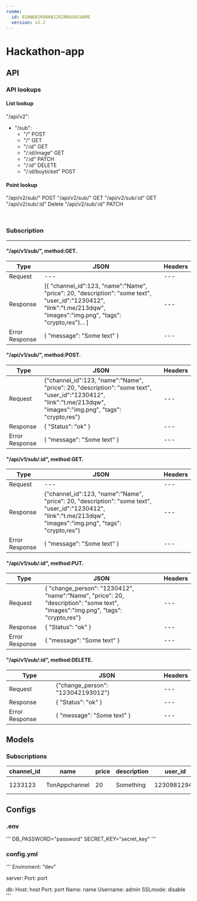 ```yaml
---
runme:
  id: 01HN6B1KH0KW12R2NKAGHJ4AME
  version: v2.2
---
```


# Hackathon-app

## API

### API lookups

#### List lookup

"/api/v2":

- "/sub":
   - "/"              POST
   - "/"              GET
   - "/:id"           GET
   - "/:id/image"     GET
   - "/:id"           PATCH
   - "/:id"           DELETE
   - "/:id/buyticket" POST

#### Point lookup

"/api/v2/sub/"              POST
"/api/v2/sub/"              GET
"/api/v2/sub/:id"           GET
"/api/v2/sub/:id"           Delete
"/api/v2/sub/:id"           PATCH

<br>
<h3>Subscription</h3>
<hr>
<h4>"/api/v1/sub/", method:GET.</h4>

Type | JSON | Headers
--- | --- | ---
Request | --- | ---
Response | [{ "channel_id":123, "name":"Name", "price": 20, "description": "some text", "user_id":"1230412", "link":"t.me/213dqw", "images":"img.png", "tags": "crypto,res"}... ] | ---
Error Response | { "message": "Some text" } | ---

<h4>"/api/v1/sub/", method:POST.</h4>

Type | JSON | Headers
--- | --- | ---
Request | {"channel_id":123, "name":"Name", "price": 20, "description": "some text", "user_id":"1230412", "link":"t.me/213dqw", "images":"img.png", "tags": "crypto,res"} | ---
Response | { "Status": "ok" } | ---
Error Response | { "message": "Some text" } | ---

<h4>"/api/v1/sub/:id", method:GET.</h4>

Type | JSON | Headers
--- | --- | ---
Request | --- | ---
Response | {"channel_id":123, "name":"Name", "price": 20, "description": "some text", "user_id":"1230412", "link":"t.me/213dqw", "images":"img.png", "tags": "crypto,res"} | ---
Error Response | { "message": "Some text" } | ---

<h4>"/api/v1/sub/:id", method:PUT.</h4>

Type | JSON | Headers
--- | --- | ---
Request | { "change_person": "1230412", "name":"Name", "price": 20, "description": "some text", "images":"img.png", "tags": "crypto,res"}  | ---
Response | { "Status": "ok" } | ---
Error Response | { "message": "Some text" } | ---

<h4>"/api/v1/sub/:id", method:DELETE.</h4>

Type | JSON | Headers
--- | --- | ---
Request | {"change_person": "123042193012"} | ---
Response | { "Status": "ok" } | ---
Error Response | { "message": "Some text" } | ---

## Models

### Subscriptions

channel_id | name | price | description | user_id | link | images | tags
--- | --- | --- | --- | --- | --- | --- | --
1233123 | TonAppchannel | 20 | Something | 12309812948 | t.me/qwed | 3123-2.png | crypto,pirat

## Configs

### .env

'''
DB_PASSWORD="password"
SECRET_KEY="secret_key"
'''

### config.yml

'''
Enviroment: "dev"

server:
Port: port

db:
Host: host
Port: port
Name: name
Username: admin
SSLmode: disable
'''

